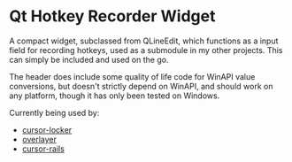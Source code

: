 # Qt Hotkey Recorder Widget
A compact widget, subclassed from QLineEdit, which functions as a input field for recording hotkeys, used as a submodule in my other projects. This can simply be included and used on the go.

The header does include some quality of life code for WinAPI value conversions, but doesn't strictly depend on WinAPI, and should work on any platform, though it has only been tested on Windows.

Currently being used by:
- [cursor-locker](https://github.com/PsychedelicShayna/cursor-locker)
- [overlayer](https://github.com/PsychedelicShayna/overlayer/)
- [cursor-rails](https://github.com/PsychedelicShayna/cursor-rails/)
